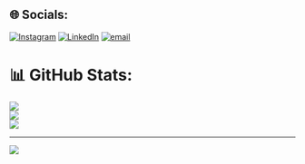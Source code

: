 
## 🌐 Socials:
[![Instagram](https://img.shields.io/badge/Instagram-%23E4405F.svg?logo=Instagram&logoColor=white)](https://instagram.com/rohmanabdila) [![LinkedIn](https://img.shields.io/badge/LinkedIn-%230077B5.svg?logo=linkedin&logoColor=white)](https://linkedin.com/in/MohRohmanAbdilah) [![email](https://img.shields.io/badge/Email-D14836?logo=gmail&logoColor=white)](mailto:rohman.career@gmail.com) 
# 📊 GitHub Stats:
![](https://github-readme-stats.vercel.app/api?username=MohRohmanAbdilah&theme=shadow_blue&hide_border=false&include_all_commits=false&count_private=false)<br/>
![](https://nirzak-streak-stats.vercel.app/?user=MohRohmanAbdilah&theme=shadow_blue&hide_border=false)<br/>
![](https://github-readme-stats.vercel.app/api/top-langs/?username=MohRohmanAbdilah&theme=shadow_blue&hide_border=false&include_all_commits=false&count_private=false&layout=compact)

---
[![](https://visitcount.itsvg.in/api?id=MohRohmanAbdilah&icon=0&color=0)](https://visitcount.itsvg.in)

<!-- Proudly created with GPRM ( https://gprm.itsvg.in ) -->
